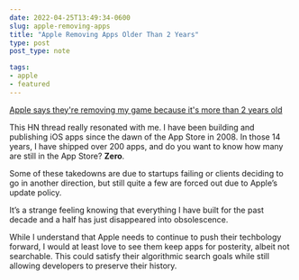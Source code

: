 ```yaml
---
date: 2022-04-25T13:49:34-0600
slug: apple-removing-apps
title: "Apple Removing Apps Older Than 2 Years"
type: post
post_type: note

tags:
- apple
- featured
---
```

[Apple says they're removing my game because it's more than 2 years old](https://news.ycombinator.com/item?id=31135972)


This HN thread really resonated with me. I have been building and publishing iOS apps since the dawn of the App Store in 2008. In those 14 years, I have shipped over 200 apps, and do you want to know how many are still in the App Store? **Zero**.


Some of these takedowns are due to startups failing or clients deciding to go in another direction, but still quite a few are forced out due to Apple’s update policy.


It’s a strange feeling knowing that everything I have built for the past decade and a half has just disappeared into obsolescence.


While I understand that Apple needs to continue to push their techbology forward, I would at least love to see them keep apps for posterity, albeit not searchable. This could satisfy their algorithmic search goals while still allowing developers to preserve their history.



